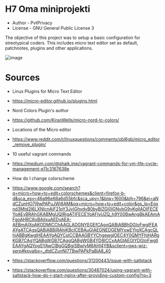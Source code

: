 # H7 Oma miniprojekti
- Author - PvtPrivacy
- License - GNU General Public License 3

The objective of this project was to setup a basic configuration for streotypical coders. This includes micro text editor set as default, patchnotes, plugins and other applications. 

![image](https://github.com/PvtPrivacy/Palvelinten-hallinta/assets/156780345/50962c73-8c69-4df2-8057-49fde3b09f26)


 # Sources

- Linux Plugins for Micro Text Editor
- https://micro-editor.github.io/plugins.html

- Nord Colors Plugin's author
- https://github.com/KiranWells/micro-nord-tc-colors/

- Locations of the Micro editor
- https://www.reddit.com/r/linuxquestions/comments/obl6gb/micro_editor_remove_plugin/

- 10 useful vagrant commands
- https://medium.com/@shaik.imp/vagrant-commands-for-vm-life-cycle-management-e11c3167638e
 
- How do I change colorscheme
- https://www.google.com/search?q=micro+how+to+edit+colorschemes&client=firefox-b-d&sca_esv=46a96e68a6d55bfc&sca_upv=1&biw=1600&bih=796&ei=aNdCZunHO7j9wPAPuJWj8AM&oq=micro+how+to+edit+color&gs_lp=Egxnd3Mtd2l6LXNlcnAiF21pY3JvIGhvdyB0byBlZGl0IGNvbG9yKgIIADIFECEYoAEyBRAhGKABMgUQIRigATIFECEYoAFIyUZQ_h9Y00BwAngBkAEAmAFgoAHRC6oBAjIxuAEDyAEA-AEBmAIXoAKODMICChAAGLADGNYEGEfCAgoQABiABBhDGIoFwgIFEAAYgATCAgsQABiABBiRAhiKBcICEBAuGIAEGNEDGEMYxwEYigXCAgcQLhiABBgKwgIHEAAYgAQYCsICCBAAGBYYChgewgIOEC4Y0QMYFhjHARgKGB7CAgYQABgWGB7CAggQABgWGB4YD8ICCxAAGIAEGIYDGIoFwgIIEAAYgAQYogSYAwCIBgGQBgiSBwIyM6AHl4YB&sclient=gws-wiz-serp#kpvalbx=_dtdCZunNI7TBwPAPkPaBiA8_40



- https://stackoverflow.com/questions/31200443/issue-with-saltstack
- https://stackoverflow.com/questions/30487024/using-vagrant-with-saltstack-how-do-i-start-nginx-after-providing-custom-config?rq=3 
